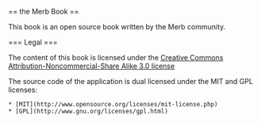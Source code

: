 == the Merb Book ==

This book is an open source book written by the Merb community.



=== Legal ===

The content of this book is licensed under the [Creative Commons Attribution-Noncommercial-Share Alike 3.0 license](http://creativecommons.org/licenses/by-nc-sa/3.0/us/)

The source code of the application is dual licensed under the MIT and GPL licenses:

    * [MIT](http://www.opensource.org/licenses/mit-license.php)
    * [GPL](http://www.gnu.org/licenses/gpl.html)
